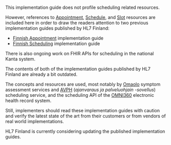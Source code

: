 This implementation guide does not profile scheduling related resources.

However, references to [Appointment](), [Schedule](), and [Slot]() resources are included here in
order to draw the readers attention to two previous implementation guides published by
HL7 Finland:
* [Finnish Appointment](https://simplifier.net/finnishappointment/) implementation guide
* [Finnish Scheduling](https://simplifier.net/finnishschedulingr4/) implementation guide

There is also ongoing work on FHIR APIs for scheduling in the national Kanta system.

<section class="dragon">
<p>The contents of both of the implementation guides published by HL7 Finland are already a bit
outdated.</p>
<p>The concepts and resources are used, most notably by <a href="https://www.omaolo.fi">Omaolo</a>
symptom assessment services and <a
href="https://www.solita.fi/asiakkaat/palveluohjain-sujuvoittaa-suomalaisten-arkea/">AVPH</a>
(<i lang="fi">ajanvaraus ja palveluohjain -sovellus</i>) scheduling service, and the scheduling API
of the <a href="https://www.cgi.com/fi/fi/tuoteratkaisut/omni360">OMNI360</a> electronic health
record system.</p>
<p>Still, implementers should read these implementation guides with caution and verify the latest
state of the art from their customers or from vendors of real world implementations.</p>
<p>HL7 Finland is currently considering updating the published implementation guides.</p>
</section>

